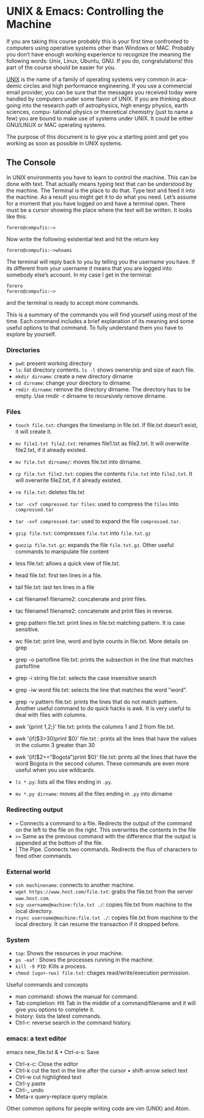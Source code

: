 #  UNIX & Emacs: Controlling the Machine

If you are taking this course probably this is your first time confronted to computers using operative systems other than Windows or MAC. Probably you don’t have enough working experience to recognize the meaning the following words: Unix, Linux, Ubuntu, GNU. If you do, congratulations! this part of the course should be easier for you.

[UNIX](https://es.wikipedia.org/wiki/Unix) is the name of a family of operating systems very common in aca- demic circles and high performance engineering. If you use a commercial email provider, you can be sure that the messages you received today were handled by computers under some flavor of UNIX. If you are thinking about going into the research path of astrophysics, high energy physics, earth sciences, compu- tational physics or theoretical chemistry (just to name a few) you are bound to make use of systems under UNIX. It could be either GNU/LINUX or MAC operating systems.

The purpose of this document is to give you a starting point and get you working as soon as possible in UNIX systems.

## The Console

In UNIX environments you have to learn to control the machine. This can be done with text. That actually means typing text that can be understood by the machine.
The Terminal is the place to do that. Type text and feed it into the machine. As a result you might get it to do what you need.
Let’s assume for a moment that you have logged on and have a terminal open. There must be a cursor showing the place where the text will be written. It looks like this:

```
forero@compufis:~>
```

Now write the following existential text and hit the return key
```
forero@compufis:~>whoami
```

The terminal will reply back to you by telling you the username you have. If its different from your username it means that you are logged into somebody else’s account. In my case I get in the terminal:
```
forero
forero@compufis:~>
```

and the terminal is ready to accept more commands.

This is a summary of the commands you will find yourself using most of the time. Each command includes a brief explanation of its meaning and some useful options to that command. To fully understand them you have to explore by yourself.

### Directories
* `pwd`: present working directory
* `ls`: list directory contents. `ls -l` shows ownership and size of each file.
* `mkdir dirname`: create a new directory dirname
* `cd dirname`: change your directory to dirname.
* `rmdir dirname`: remove the directory dirname. The directory has to be empty. Use rmdir -r dirname to recursively remove dirname.

### Files
* `touch file.txt`: changes the timestamp in file.txt. If file.txt doesn’t exist, it will create it.
* `mv file1.txt file2.txt`: renames file1.txt as file2.txt. It will overwrite file2.txt, if it already existed.
* `mv file.txt dirname/`: moves file.txt into dirname.
* `cp file.txt file2.txt`: copies the contents `file.txt` into `file2.txt`. It will overwrite file2.txt, if it already existed.
* `rm file.txt`: deletes file.txt
* `tar -cvf compressed.tar files`: used to compress the `files` into `compressed.tar`
* `tar -xvf compressed.tar`: used to expand the file `compressed.tar`.
* `gzip file.txt`: compresses `file.txt` into `file.txt.gz`
* `gunzip file.txt.gz`: expands the file `file.txt.gz`.
Other useful commands to manipulate file content
* less file.txt: allows a quick view of file.txt.
* head file.txt: first ten lines in a file.
* tail file.txt: last ten lines in a file
* cat filename1 filename2: concatenate and print files.
* tac filename1 filename2: concatenate and print files in reverse.

* grep pattern file.txt: print lines in file.txt matching pattern. It is case sensitive.
* wc file.txt: print line, word and byte counts in file.txt.
More details on grep
* grep -o partofline file.txt: prints the subsection in the line that matches partofline
* grep -i string file.txt: selects the case insensitive search
* grep -iw word file.txt: selects the line that matches the word ”word”.
* grep -v pattern file.txt: prints the lines that do not match pattern.
Another useful command to do quick hacks is awk. It is very useful to deal with files with columns.
* awk ’{print $1,$2;}’ file.txt: prints the columns 1 and 2 from file.txt.
* awk ’{if($3>30)print $0}’ file.txt : prints all the lines that have
the values in the column 3 greater than 30
* awk ’{if($2==”Bogota”)print $0}’ file.txt: prints all the lines that
have the word Bogota in the second column.
These commands are even more useful when you use wildcards.
* `ls *.py`: lists all the files ending in `.py`.
* `mv *.py dirname`: moves all the files ending in `.py` into dirname

### Redirecting output

* `>` Connects a command to a file. Redirects the output of the command on the left to the file on the right. This overwrites the contents in the file
* `>>` Same as the previous command with the difference that the output is appended at the bottom of the file.
* | The Pipe. Connects two commands. Redirects the flux of characters to feed other commands.

### External world
* `ssh machinename`: connects to another machine.
* `wget https://www.host.com/file.txt`: grabs the file.txt from the server `www.host.com`.
* `scp username@machine:file.txt ./`: copies file.txt from machine to
the local directory.
* `rsync username@machine:file.txt ./`: copies file.txt from machine to the local directory. It can resume the transaction if it dropped before.

### System
* `top`: Shows the resources in your machine.
* `ps -eaf` : Shows the processes running in the machine.
* `kill -9 PID`: Kills a process.
* `chmod [ugo+-rwx] file.txt`: chages read/write/execution permission.


Useful commands and concepts
* man command: shows the manual for command.
* Tab completion: Hit Tab in the middle of a command/filename and it will
give you options to complete it.
* history: lists the latest commands.
* Ctrl-r: reverse search in the command history.

### emacs: a text editor
emacs new_file.txt & • Ctrl-x-s: Save
* Ctrl-x-c: Close the editor
* Ctrl-k cut the text in the line after the cursor • shift-arrow select text
* Ctrl-w cut highlighted text
* Ctrl-y paste
* Ctrl-_ undo
* Meta-x query-replace query replace.

Other common options for people writing code are vim (UNIX) and Atom.
